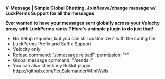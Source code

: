 **V-Message | Simple Global Chatting, Join/leave/change message w/ LuckPerms Support for all the messages**

**Ever wanted to have your messages sent globally across your Velocity proxy with LuckPerms ranks ? Here's a simple plugin to do just that!**

- No Setup required, but you can still customize it with the config file
- LuckPerms Prefix and Suffix Support
- Velocity only
- Reload command: "/vmessage reload", permission: "*"
- Global message command: "/sendall"
- You can also check my Bukkit plugin https://github.com/FeuSalamander/MiniWalls
